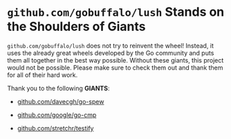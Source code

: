 # `github.com/gobuffalo/lush` Stands on the Shoulders of Giants

`github.com/gobuffalo/lush` does not try to reinvent the wheel! Instead, it uses the already great wheels developed by the Go community and puts them all together in the best way possible. Without these giants, this project would not be possible. Please make sure to check them out and thank them for all of their hard work.

Thank you to the following **GIANTS**:


* [github.com/davecgh/go-spew](https://godoc.org/github.com/davecgh/go-spew)

* [github.com/google/go-cmp](https://godoc.org/github.com/google/go-cmp)

* [github.com/stretchr/testify](https://godoc.org/github.com/stretchr/testify)

